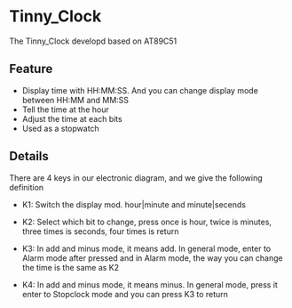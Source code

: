 # Tinny_Clock

The Tinny_Clock developd based on AT89C51

## Feature

* Display time with HH:MM:SS. And you can change display mode between HH:MM and MM:SS
* Tell the time at the hour
* Adjust the time at each bits
* Used as a stopwatch

## Details

There are 4 keys in our electronic diagram, and we give the following definition

* K1: Switch the display mod. hour|minute and minute|secends

* K2: Select which bit to change, press once is hour, twice is minutes, three times is seconds, four times is return

* K3: In add and minus mode, it means add. In general mode, enter to Alarm mode after pressed and in Alarm mode, the way you can change the time is the same as K2

*  K4: In add and minus mode, it means minus. In general mode, press it enter to Stopclock mode and you can press K3 to return